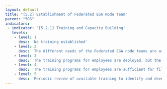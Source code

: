 ```yaml
---
layout: default
title: "[5.2] Establishment of Federated EGA Node team"
parent: "5OS"
indicators:
 - indicator: '[5.2.1] Training and Capacity Building'
   levels:
    - level: 1
      desc: 'No training established'
    - level: 2
      desc: 'The different needs of the Federated EGA node teams are assessed, gaps are identified and training options are under development'
    - level: 3  
      desc: 'The training programs for employees are deployed, but the essential personnel gaps are still remaining'
    - level: 4
      desc: 'The training programs for employees are sufficient for filling gaps'
    - level: 5
      desc: 'Periodic review of available training to identify and develop new programs are adapted to emerging needs of teh FEGA nodes'
---
```

